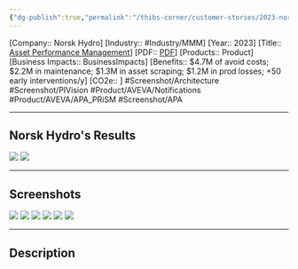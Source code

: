 ```yaml
---
{"dg-publish":true,"permalink":"/thibs-corner/customer-stories/2023-norsk-hydro-asset-performance-management/","noteIcon":""}
---
```


[Company:: Norsk Hydro]
[Industry:: #Industry/MMM]
[Year:: 2023]
[Title:: [Asset Performance Management](Home.md)]
[PDF:: [PDF](Home.md)]
[Products:: Product]
[Business Impacts:: BusinessImpacts]
[Benefits:: $4.7M of avoid costs; $2.2M in maintenance; $1.3M in asset scraping; $1.2M in prod losses; +50 early interventions/y]
[CO2e:: ]
#Screenshot/Architecture  #Screenshot/PIVision #Product/AVEVA/Notifications #Product/AVEVA/APA_PRiSM #Screenshot/APA

---
## Norsk Hydro's Results
![](https://i.imgur.com/RemOxUa.png)
![](https://i.imgur.com/Wqgphkq.png)

---
## Screenshots
![](https://i.imgur.com/1CmLbnk.png)
![](https://i.imgur.com/ukNGbsi.png)
![](https://i.imgur.com/dudJM5o.png)
![](https://i.imgur.com/tfEnwi7.png)
![](https://i.imgur.com/pWeps7N.png)
![](https://i.imgur.com/rtvAPnW.png)


---
## Description